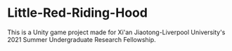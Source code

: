 # Little-Red-Riding-Hood
This is a Unity game project made for Xi'an Jiaotong-Liverpool University's 2021 Summer Undergraduate Research Fellowship.
